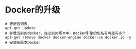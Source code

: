 # Docker的升级

```shell
# 更新包列表
apt-get update
# 卸载当前的docker，在之前的版本中，Docker引擎的包名有可能有多个
apt-get remove docker docker-engine docker-ce docker.io -y
# 安装新版本Docker
```

